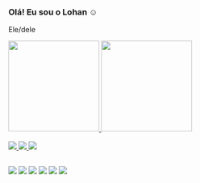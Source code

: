 ### Olá! Eu sou o Lohan ☺
Ele/dele
<div>
  <a href="https://github.com/lohansantos">
  <img height="180em" src="https://github-readme-stats.vercel.app/api?username=lohansantos&show_icons=true&theme=dark&icon_color=b&include_all_commits=true&count_private=true"/>
  <img height="180em" src="https://github-readme-stats.vercel.app/api/top-langs/?username=lohansantos&layout=compact&langs_count=7&theme=dark&icon_color=b"/>
</div>
<div style="display: inline_block"><br>
  <img src="https://img.icons8.com/color/48/000000/javascript--v1.png"/>
  <img src="https://img.icons8.com/color/48/000000/css3.png"/>
  <img src="https://img.icons8.com/color/48/000000/html-5--v1.png"/>
  </div>
  
  ##
  <div>
  <a href = "mailto:lohancarlos28@gmail.com"><img src="https://img.icons8.com/color/48/000000/gmail.png"/></a>
  <a href="https://www.linkedin.com/in/lohansantos" target="_blank"><img src="https://img.icons8.com/color/48/000000/linkedin.png"/></a> 
  <a href="https://www.instagram.com/lohan_sants" target="_blank"><img src="https://img.icons8.com/fluency/48/000000/instagram-new.png"/></a>
     <a href="https://twitter.com/lohan_sants" target="_blank"><img src="https://img.icons8.com/fluency/48/000000/twitter.png"/></a> 
    <a href="https://www.tiktok.com/@lohan_sants" target="_blank"><img src="https://img.icons8.com/color/48/000000/tiktok--v1.png"/></a> 
    <a href="https://www.youtube.com/channel/UCzNI6-6FbNRX8PUrREG1TJg" target="_blank"><img src="https://img.icons8.com/color/48/000000/youtube-play.png"/></a>
  </div>

